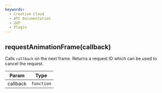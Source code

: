 ```yaml
---
keywords:
  - Creative Cloud
  - API Documentation
  - UXP
  - Plugin
---
```



<a name="requestanimationframe" id="requestanimationframe"></a>

## requestAnimationFrame(callback)
Calls `callback` on the next frame. Returns a request ID which can be
used to cancel the request.

| Param | Type |
| --- | --- |
| callback | `function` |

